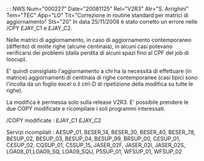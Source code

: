  :  : NWS Num="000227" Date="20081125" Rel="V2R3" Atr="S. Arrighini" Tem="TEC" App="LO" Tit="Correzione in routine standard per matrici di aggiornamento" Sts="20"
In data 25/11/2008 è stato corretto un errore nelle /CPY £JAY_C1 e £JAY_C2.

Nelle matrici di aggiornamento, in caso di aggiornamento contemporaneo (differito) di molte righe (alcune centinaia), in alcuni casi potevano verificarsi dei problemi (dalla perdita di alcuni spazi
fino al CPF del job di loocup).

E' quindi consigliato l'aggiornamento a chi ha la necessità di effettuare (in matrice) aggiornamenti
di centinaia di righe contemporanee (casi tipici sono l'incolla da un foglio excel o il ctrl-D di ripetizione della modifica su tutte le righe).

La modifica è permessa solo sulla release V2R3. E' possibile prendere le due COPY modificate e ricompilare i soli programmi interessati.

/COPY modificate : 
£JAY_C1
£JAY_C2

Servizi ricompilati : 
A£SUP_01, B£SER_14, B£SER_30, B£SER_40, B£SER_78, B£SUP_02, B£SUP_03, B£SUP_04, B£SUP_99, BRSUP_00,
C£SUP_01, C£SUP_02, CQSUP_01, C5SUP_15, JASER_02F, JASER_02I, JASER_02S, LOA08_01,LOA09_SQ, LOA09_SQU, P5SUP_01, WFSUP_01, WFSUP_02
